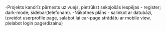 -Projekts kandrīz pārnests uz vuejs, pietrūkst sekojošās iespējas - register; dark-mode; sidebar(telefonam).
-Nākotnes plāns - salinkot ar datubāzi, izveidot userprofile page, salabot lai car-page strādātu ar mobile view, pielabot login page(dizainu)
